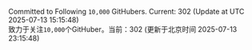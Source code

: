 Committed to Following `10,000` GitHubers. Current: <!-- FOLLOWING_COUNT -->302<!-- FOLLOWING_COUNT --> (Update at UTC <!-- LAST_UPDATED -->2025-07-13 15:15:48<!-- LAST_UPDATED -->)<br>
致力于关注`10,000`个GitHuber。当前：<!-- FOLLOWING_COUNT -->302<!-- FOLLOWING_COUNT --> (更新于北京时间 <!-- LAST_UPDATED_CST -->2025-07-13 23:15:48<!-- LAST_UPDATED_CST -->)
